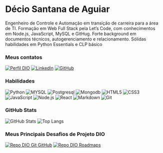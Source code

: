 # Décio Santana de Aguiar
Engenheiro de Controle e Automação em transição de carreira para a área de TI. Formação em Web Full Stack pela Let’s Code, com conhecimentos em Node.js, JavaScript, MySQL e GitHug. Forte background em documentos técnicos, autogerenciamento e relacionamento. Sólidas habilidades em Python Essentials e CLP básico

### Meus contatos
[![Perfil DIO](https://img.shields.io/badge/-Meu%20Perfil%20na%20DIO-000000?style=for-the-badge)](https://web.dio.me/users/decioagu/?tab=skills)
[![LinkedIn](https://img.shields.io/badge/-LinkedIn-000?style=for-the-badge&logo=linkedin&logoColor=30A3DC)](https://www.linkedin.com/in/decioaguiar/)
[![GitHub](https://img.shields.io/badge/GitHub-000?style=for-the-badge&logo=GitHub)](https://github.com/Decioagu)

### Habilidades
![Python](https://img.shields.io/badge/Python-000?style=for-the-badge&logo=python&logoColor=30A3DC)
![MYSQL](https://img.shields.io/badge/MYSQL-000?style=for-the-badge&logo=MYSQL&logoColor=FFFFFF)
![Postgresql](https://img.shields.io/badge/postgresql-000?style=for-the-badge&logo=postgresql&logoColor=0000FF)
![Mongodb](https://img.shields.io/badge/mongodb-000?style=for-the-badge&logo=mongodb&logoColor=00FF00)
![HTML5](https://img.shields.io/badge/HTML-000?style=for-the-badge&logo=html5&logoColor=FF4500)
![CSS3](https://img.shields.io/badge/CSS3-000?style=for-the-badge&logo=css3&logoColor=0000FF)
![JavaScript](https://img.shields.io/badge/JavaScript-000?style=for-the-badge&logo=javascript&logoColor=FFFF00)
![Node.js](https://img.shields.io/badge/Node.js-000?style=for-the-badge&logo=Node.js&logoColor=008000)
![React](https://img.shields.io/badge/react-000?style=for-the-badge&logo=react&logoColor=00BFFF)
![Markdown](https://img.shields.io/badge/Markdown-000?style=for-the-badge&logo=markdown)
![Git](https://img.shields.io/badge/Git-000?style=for-the-badge&logo=git&logoColor=E94D5F)


### GitHub Stats
![GitHub Stats](https://github-readme-stats.vercel.app/api?username=Decioagu&theme=transparent&bg_color=000&border_color=30A3DC&show_icons=true&icon_color=30A3DC&title_color=E94D5F&text_color=FFF)
![Top Langs](https://github-readme-stats-git-masterrstaa-rickstaa.vercel.app/api/top-langs/?username=Decioagu&layout=compact&bg_color=000&border_color=30A3DC&title_color=E94D5F&text_color=FFF)

### Meus Principais Desafios de Projeto DIO
[![Repo DIO Git GitHub](https://github-readme-stats.vercel.app/api/pin/?username=elidianaandrade&repo=dio-lab-open-source&bg_color=000&border_color=30A3DC&show_icons=true&icon_color=30A3DC&title_color=E94D5F&text_color=FFF)](https://github.com/elidianaandrade/dio-lab-open-source)
[![Repo DIO Roadmaps](https://github-readme-stats.vercel.app/api/pin/?username=digitalinnovationone&repo=roadmaps&bg_color=000&border_color=30A3DC&show_icons=true&icon_color=30A3DC&title_color=E94D5F&text_color=FFF)](https://github.com/digitalinnovationone/roadmaps)

